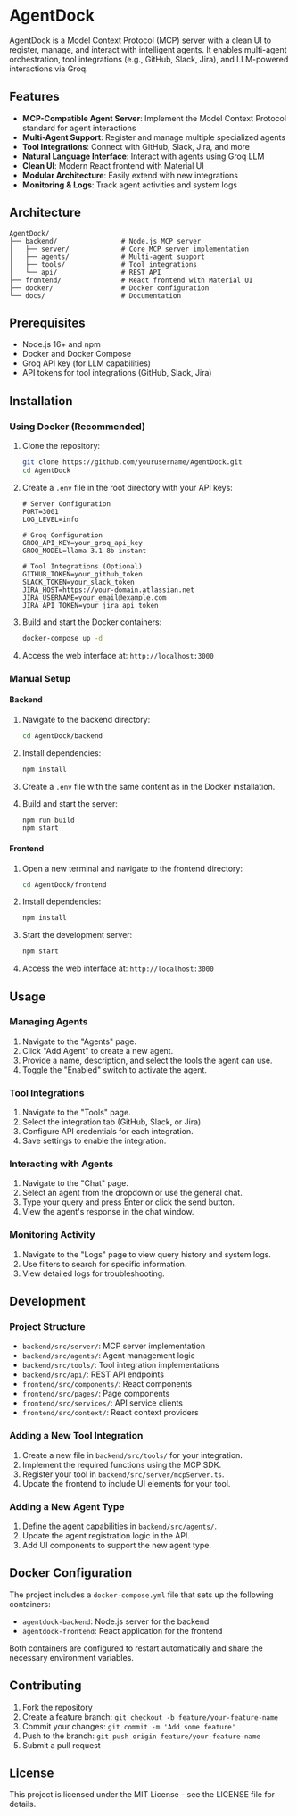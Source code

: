 # AgentDock

AgentDock is a Model Context Protocol (MCP) server with a clean UI to register, manage, and interact with intelligent agents. It enables multi-agent orchestration, tool integrations (e.g., GitHub, Slack, Jira), and LLM-powered interactions via Groq.

## Features

- **MCP-Compatible Agent Server**: Implement the Model Context Protocol standard for agent interactions
- **Multi-Agent Support**: Register and manage multiple specialized agents
- **Tool Integrations**: Connect with GitHub, Slack, Jira, and more
- **Natural Language Interface**: Interact with agents using Groq LLM
- **Clean UI**: Modern React frontend with Material UI
- **Modular Architecture**: Easily extend with new integrations
- **Monitoring & Logs**: Track agent activities and system logs

## Architecture

```
AgentDock/
├── backend/                # Node.js MCP server
│   ├── server/             # Core MCP server implementation
│   ├── agents/             # Multi-agent support
│   ├── tools/              # Tool integrations
│   └── api/                # REST API
├── frontend/               # React frontend with Material UI
├── docker/                 # Docker configuration
└── docs/                   # Documentation
```

## Prerequisites

- Node.js 16+ and npm
- Docker and Docker Compose
- Groq API key (for LLM capabilities)
- API tokens for tool integrations (GitHub, Slack, Jira)

## Installation

### Using Docker (Recommended)

1. Clone the repository:
   ```bash
   git clone https://github.com/yourusername/AgentDock.git
   cd AgentDock
   ```

2. Create a `.env` file in the root directory with your API keys:
   ```
   # Server Configuration
   PORT=3001
   LOG_LEVEL=info
   
   # Groq Configuration
   GROQ_API_KEY=your_groq_api_key
   GROQ_MODEL=llama-3.1-8b-instant
   
   # Tool Integrations (Optional)
   GITHUB_TOKEN=your_github_token
   SLACK_TOKEN=your_slack_token
   JIRA_HOST=https://your-domain.atlassian.net
   JIRA_USERNAME=your_email@example.com
   JIRA_API_TOKEN=your_jira_api_token
   ```

3. Build and start the Docker containers:
   ```bash
   docker-compose up -d
   ```

4. Access the web interface at: `http://localhost:3000`

### Manual Setup

#### Backend

1. Navigate to the backend directory:
   ```bash
   cd AgentDock/backend
   ```

2. Install dependencies:
   ```bash
   npm install
   ```

3. Create a `.env` file with the same content as in the Docker installation.

4. Build and start the server:
   ```bash
   npm run build
   npm start
   ```

#### Frontend

1. Open a new terminal and navigate to the frontend directory:
   ```bash
   cd AgentDock/frontend
   ```

2. Install dependencies:
   ```bash
   npm install
   ```

3. Start the development server:
   ```bash
   npm start
   ```

4. Access the web interface at: `http://localhost:3000`

## Usage

### Managing Agents

1. Navigate to the "Agents" page.
2. Click "Add Agent" to create a new agent.
3. Provide a name, description, and select the tools the agent can use.
4. Toggle the "Enabled" switch to activate the agent.

### Tool Integrations

1. Navigate to the "Tools" page.
2. Select the integration tab (GitHub, Slack, or Jira).
3. Configure API credentials for each integration.
4. Save settings to enable the integration.

### Interacting with Agents

1. Navigate to the "Chat" page.
2. Select an agent from the dropdown or use the general chat.
3. Type your query and press Enter or click the send button.
4. View the agent's response in the chat window.

### Monitoring Activity

1. Navigate to the "Logs" page to view query history and system logs.
2. Use filters to search for specific information.
3. View detailed logs for troubleshooting.

## Development

### Project Structure

- `backend/src/server/`: MCP server implementation
- `backend/src/agents/`: Agent management logic
- `backend/src/tools/`: Tool integration implementations
- `backend/src/api/`: REST API endpoints
- `frontend/src/components/`: React components
- `frontend/src/pages/`: Page components
- `frontend/src/services/`: API service clients
- `frontend/src/context/`: React context providers

### Adding a New Tool Integration

1. Create a new file in `backend/src/tools/` for your integration.
2. Implement the required functions using the MCP SDK.
3. Register your tool in `backend/src/server/mcpServer.ts`.
4. Update the frontend to include UI elements for your tool.

### Adding a New Agent Type

1. Define the agent capabilities in `backend/src/agents/`.
2. Update the agent registration logic in the API.
3. Add UI components to support the new agent type.

## Docker Configuration

The project includes a `docker-compose.yml` file that sets up the following containers:

- `agentdock-backend`: Node.js server for the backend
- `agentdock-frontend`: React application for the frontend

Both containers are configured to restart automatically and share the necessary environment variables.

## Contributing

1. Fork the repository
2. Create a feature branch: `git checkout -b feature/your-feature-name`
3. Commit your changes: `git commit -m 'Add some feature'`
4. Push to the branch: `git push origin feature/your-feature-name`
5. Submit a pull request

## License

This project is licensed under the MIT License - see the LICENSE file for details.

